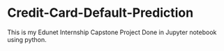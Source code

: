 <h1>Credit-Card-Default-Prediction</h1>
This is my Edunet Internship Capstone Project Done in Jupyter notebook using python.
